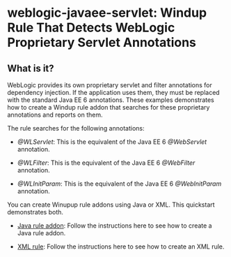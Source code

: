 weblogic-javaee-servlet: Windup Rule That Detects WebLogic Proprietary Servlet Annotations
=============================================================================================

What is it?
-----------

WebLogic provides its own proprietary servlet and filter annotations for dependency injection. If the application uses them, they must be replaced with the standard Java EE 6 annotations. These examples demonstrates how to create a Windup rule addon that searches for these proprietary annotations and reports on them.

The rule searches for the following annotations:

* *@WLServlet*: This is the equivalent of the Java EE 6 *@WebServlet* annotation.

* *@WLFilter*: This is the equivalent of the Java EE 6 *@WebFilter* annotation.

* *@WLInitParam*: This is the equivalent of the Java EE 6 *@WebInitParam* annotation.


You can create Winupup rule addons using Java or XML. This quickstart demonstrates both.

* [Java rule addon](rules-java/README.md): Follow the instructions here to see how to create a Java rule addon.

* [XML rule](rules-xml/README.md): Follow the instructions here to see how to create an XML rule.


